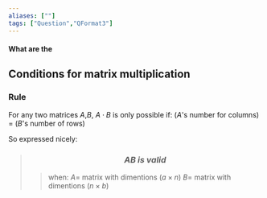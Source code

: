 ```yaml
---
aliases: [""]
tags: ["Question","QFormat3"]
---
```


#### What are the
## Conditions for matrix multiplication
### Rule
For any two matrices $A$,$B$, $A\cdot B$ is only possible if: ($A$'s number for columns) = ($B$'s number of rows)

So expressed nicely:

> ### $$ AB \: is \: valid $$ 
>> when:
>> $A=$ matrix with dimentions ($a \times n$) 
>> $B=$ matrix with dimentions ($n \times b$)

